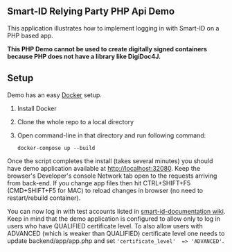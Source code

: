 Smart-ID Relying Party PHP Api Demo
------------------

This application illustrates how to implement logging in with Smart-ID on a PHP based app.

**This PHP Demo cannot be used to create digitally signed containers because PHP does not have a library like DigiDoc4J.**

Setup
------------
Demo has an easy [Docker](https://www.docker.com/what-docker) setup.


1. Install Docker
2. Clone the whole repo to a local directory
4. Open command-line in that directory and run following command:
  
   `docker-compose up --build`

Once the script completes the install (takes several minutes) you should have demo application available at [http://localhost:32080](http://localhost:32080).
Keep the browser's Developer's console Network tab open to the requests arriving from back-end.
If you change app files then hit CTRL+SHIFT+F5 (CMD+SHIFT+F5 for MAC) to reload changes in browser (no need to restart/rebuild container).

You can now log in with test accounts listed in 
[smart-id-documentation wiki](https://github.com/SK-EID/smart-id-documentation/wiki/Environment-technical-parameters#accounts).
Keep in mind that the demo application is configured to allow only to log in users who have QUALIFIED certificate level.
To also allow users with ADVANCED (which is weaker than QUALIFIED) certificate level one needs to update backend/app/app.php and set  `'certificate_level'  => 'ADVANCED'`.


